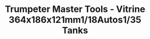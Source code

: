 ---
layout: product
title: "Trumpeter Master Tools - Vitrine 364x186x121mm1/18Autos1/35 Tanks"
price: "TBA" 
desc: "N/A"
img_path: "/assets/img/TRU09815.jpg"
brand: "N/A"
available: false
special_offer: false
new: false
soon: false
cat: "010000"
subcat: "013400"
subsubcat: "0N/A"
sifra: "TRU09815"
---